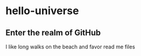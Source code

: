 # hello-universe
Enter the realm of GitHub
---
I like long walks on the beach and favor read me files
